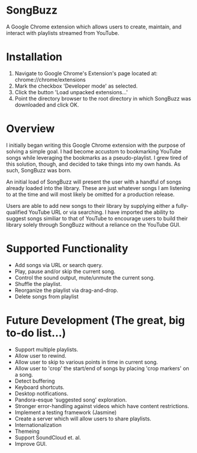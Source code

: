 SongBuzz
========

A Google Chrome extension which allows users to create, maintain, and interact with playlists streamed from YouTube.

Installation
========

1. Navigate to Google Chrome's Extension's page located at: chrome://chrome/extensions
2. Mark the checkbox 'Developer mode' as selected.
3. Click the button 'Load unpacked extensions...'
4. Point the directory browser to the root directory in which SongBuzz was downloaded and click OK.

Overview
========

I initially began writing this Google Chrome extension with the purpose of solving a simple goal. I had become accustom to bookmarking YouTube songs while leveraging the bookmarks as a pseudo-playlist. I grew tired of this solution, though, and decided to take things into my own hands. As such, SongBuzz was born.

An initial load of SongBuzz will present the user with a handful of songs already loaded into the library. These are just whatever songs I am listening to at the time and will most likely be omitted for a production release.

Users are able to add new songs to their library by supplying either a fully-qualified YouTube URL or via searching. I have imported the ability to suggest songs similiar to that of YouTube to encourage users to build their library solely through SongBuzz without a reliance on the YouTube GUI.

Supported Functionality
========

* Add songs via URL or search query.
* Play, pause and/or skip the current song.
* Control the sound output, mute/unmute the current song.
* Shuffle the playlist.
* Reorganize the playlist via drag-and-drop.
* Delete songs from playlist

Future Development (The great, big to-do list...)
========

* Support multiple playlists.
* Allow user to rewind.
* Allow user to skip to various points in time in current song.
* Allow user to 'crop' the start/end of songs by placing 'crop markers' on a song.
* Detect buffering
* Keyboard shortcuts.
* Desktop notifications.
* Pandora-esque 'suggested song' exploration.
* Stronger error-handling against videos which have content restrictions.
* Implement a testing framework (Jasmine)
* Create a server which will allow users to share playlists.
* Internationalization
* Themeing
* Support SoundCloud et. al.
* Improve GUI.

